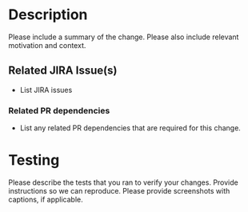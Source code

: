 <!-- Please go over all the following points. If you're unsure about any of these, don't hesitate to ask. Note everything that is commented is only visible in edit or raw view.

- I have followed the branching strategy and  branch naming convention "jiraissue-authorsinitials" (all lowercase).
   - Example: project-1234-xx
  - If there is no Jira issue (User Story), should there be?  If not, branch name should be in the format "shortdesription-authorsinitials" (all lowercase)
  - Example: sq-hotfix-xx

- The PR title is meaningful and in the  format "jiraissue: title" (JIRA issue in all caps and title in proper case).      
  - Example: PROJECT-1234: Test Project Update documentation

- I have verified the commits in the PR reflect only commits that I have made and/or related to changes in this PR

- I have verified the files change only reflect files that were changed and/or related to change in this PR

- I have tagged as reviewers individuals who must review the changes as well as those who should be aware of these changes
 --> 

# Description

Please include a summary of the change. Please also include relevant motivation and context. 

## Related JIRA Issue(s)
<!-- These should be links to the User Story.-->
  - List JIRA issues 

### Related PR dependencies
<!-- These should be links to the PR. Replace text below with N/A if not applicable -->
- List any related PR dependencies that are required for this change.

# Testing
<!-- Please also list any relevant details for your test configuration including test environment, any environmental or other configurations. -->
Please describe the tests that you ran to verify your changes. Provide instructions so we can reproduce. Please provide screenshots with captions, if applicable.